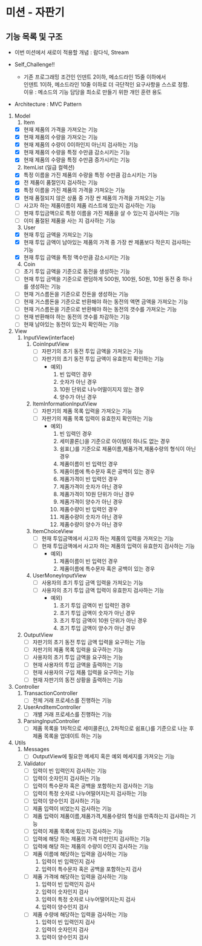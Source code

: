 # 미션 - 자판기

## 기능 목록 및 구조

- 이번 미션에서 새로이 적용할 개념 : 람다식, Stream
- Self_Challenge!!
  - 기존 프로그래밍 조건인 인덴트 2이하, 메소드라인 15줄 이하에서 <br>
                     인덴트 1이하, 메소드라인 10줄 이하로 더 극단적인 요구사항을 스스로 정함.<br>
                     이유 : 메소드의 기능 담당을 최소로 만들기 위한 개인 훈련 용도

- Architecture : MVC Pattern

1. Model
   1. Item
   - [x] 현재 제품의 가격을 가져오는 기능
   - [x] 현재 제품의 수량을 가져오는 기능
   - [x] 현재 제품의 수량이 0이하인지 아닌지 검사하는 기능
   - [x] 현재 제품의 수량을 특정 수만큼 감소시키는 기능
   - [x] 현재 제품의 수량을 특정 수만큼 증가시키는 기능
   2. ItemList (일급 컬렉션)
   - [x] 특정 이름을 가진 제품의 수량을 특정 수만큼 감소시키는 기능
   - [x] 전 제품이 품절인지 검사하는 기능
   - [x] 특정 이름을 가진 제품의 가격을 가져오는 기능
   - [x] 현재 품절되지 않은 상품 중 가장 싼 제품의 가격을 가져오는 기능
   - [ ] 사고자 하는 제품이름이 제품 리스트에 있는지 검사하는 기능
   - [ ] 현재 투입금액으로 특정 이름을 가진 제품을 살 수 있는지 검사하는 기능
   - [ ] 이미 품절된 제품을 사는 지 검사하는 기능
   3. User
   - [x] 현재 투입 금액을 가져오는 기능
   - [x] 현재 투입 금액이 남아있는 제품의 가격 중 가장 싼 제품보다 작은지 검사하는 기능
   - [x] 현재 투입 금액을 특정 액수만큼 감소시키는 기능
   4. Coin
   - [ ] 초기 투입 금액을 기준으로 동전을 생성하는 기능
   - [ ] 현재 투입 금액을 기준으로 랜덤하게 500원, 100원, 50원, 10원 동전 중 하나를 생성하는 기능
   - [ ] 현재 거스름돈을 기준으로 잔돈을 생성하는 기능
   - [ ] 현재 거스름돈을 기준으로 반환해야 하는 동전의 액면 금액을 가져오는 기능
   - [ ] 현재 거스름돈을 기준으로 반환해야 하는 동전의 갯수를 가져오는 기능
   - [ ] 현재 반환해야 하는 동전의 갯수를 차감하는 기능
   - [ ] 현재 남아있는 동전이 있는지 확인하는 기능
   
2. View
   1. InputView(interface)
      1. CoinInputView
         - [ ] 자판기의 초기 동전 투입 금액을 가져오는 기능
         - [ ] 자판기의 초기 동전 투입 금액이 유효한지 확인하는 기능
           - 예외) 
             1. 빈 입력인 경우
             2. 숫자가 아닌 경우
             3. 10원 단위로 나누어떨이지지 않는 경우
             4. 양수가 아닌 경우
      2. ItemInformationInputView
         - [ ] 자판기의 제품 목록 입력을 가져오는 기능
         - [ ] 자판기의 제품 목록 입력이 유효한지 확인하는 기능
           - 예외)
             1. 빈 입력인 경우
             2. 세미콜론(;)을 기준으로 아이템이 하나도 없는 경우
             3. 쉼표(,)를 기준으로 제품이름,제품가격,제품수량의 형식이 아닌 경우
             4. 제품이름이 빈 입력인 경우
             5. 제품이름에 특수문자 혹은 공백이 있는 경우
             6. 제품가격이 빈 입력인 경우
             7. 제품가격이 숫자가 아닌 경우
             8. 제품가격이 10원 단위가 아닌 경우
             9. 제품가격이 양수가 아닌 경우
             10. 제품수량이 빈 입력인 경우
             11. 제품수량이 숫자가 아닌 경우
             12. 제품수량이 양수가 아닌 경우
      3. ItemChoiceView
         - [ ] 현재 투입금액에서 사고자 하는 제품의 입력을 가져오는 기능
         - [ ] 현재 투입금액에서 사고자 하는 제품의 입력이 유효한지 검사하는 기능
           - 예외)
             1. 제품이름이 빈 입력인 경우
             2. 제품이름에 특수문자 혹은 공백이 있는 경우
      4. UserMoneyInputView
         - [ ] 사용자의 초기 투입 금액 입력을 가져오는 기능
         - [ ] 사용자의 초기 투입 금액 입력이 유효한지 검사하는 기능
           - 예외)
             1. 초기 투입 금액이 빈 입력인 경우
             2. 초기 투입 금액이 숫자가 아닌 경우
             3. 초기 투입 금액이 10원 단위가 아닌 경우
             4. 초기 투입 금액이 양수가 아닌 경우
   2. OutputView
      - [ ] 자판기의 초기 동전 투입 금액 입력을 요구하는 기능
      - [ ] 자판기의 제품 목록 입력을 요구하는 기능
      - [ ] 사용자의 초기 투입 금액을 요구하는 기능
      - [ ] 현재 사용자의 투입 금액을 출력하는 기능
      - [ ] 현재 사용자의 구입 제품 입력을 요구하는 기능
      - [ ] 현재 자판기의 동전 상황을 출력하는 기능

3. Controller
   1. TransactionController
      - [ ] 전체 거래 프로세스를 진행하는 기능
   2. UserAndItemController
      - [ ] 개별 거래 프로세스를 진행하는 기능
   3. ParsingInputController
      - [ ] 제품 목록을 1차적으로 세미콜론(;), 2차적으로 쉼표(,)를 기준으로 나눈 후 제품 목록을 업데이트 하는 기능

4. Utils
   1. Messages
      - [ ] OutputView에 필요한 메세지 혹은 예외 메세지를 가져오는 기능
   2. Validator
      - [ ] 입력이 빈 입력인지 검사하는 기능
      - [ ] 입력이 숫자인지 검사하는 기능
      - [ ] 입력이 특수문자 혹은 공백을 포함하는지 검사하는 기능
      - [ ] 입력이 특정 숫자로 나누어떨어지는지 검사하는 기능
      - [ ] 입력이 양수인지 검사하는 기능
      - [ ] 제품 입력이 비었는지 검사하는 기능
      - [ ] 제품 입력이 제품이름,제품가격,제품수량의 형식을 만족하는지 검사하는 기능
      - [ ] 입력이 제품 목록에 있는지 검사하는 기능
      - [ ] 입력에 해당 하는 제품의 가격 미만인지 검사하는 기능
      - [ ] 입력에 해당 하는 제품의 수량이 0인지 검사하는 기능
      - [ ] 제품 이름에 해당하는 입력을 검사하는 기능
        1. 입력이 빈 입력인지 검사
        2. 입력이 특수문자 혹은 공백을 포함하는지 검사
      - [ ] 제품 가격에 해당하는 입력을 검사하는 기능
        1. 입력이 빈 입력인지 검사
        2. 입력이 숫자인지 검사
        3. 입력이 특정 숫자로 나누어떨어지는지 검사
        4. 입력이 양수인지 검사
      - [ ] 제품 수량에 해당하는 입력을 검사하는 기능
        1. 입력이 빈 입력인지 검사
        2. 입력이 숫자인지 검사
        3. 입력이 양수인지 검사